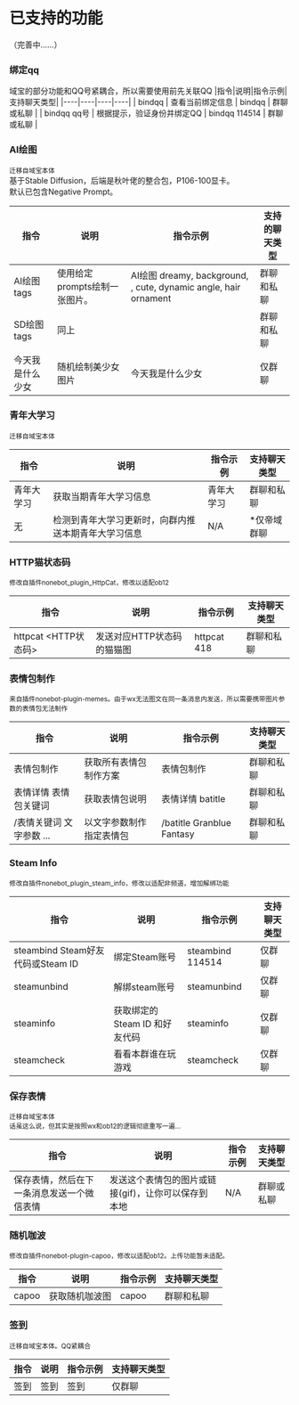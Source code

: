 # 已支持的功能

（完善中……）

### 绑定qq
域宝的部分功能和QQ号紧耦合，所以需要使用前先关联QQ
|指令|说明|指令示例|支持聊天类型|
|----|----|----|----|
| bindqq | 查看当前绑定信息 | bindqq | 群聊或私聊 |
| bindqq qq号 | 根据提示，验证身份并绑定QQ | bindqq 114514 | 群聊或私聊 |

### AI绘图
<small>迁移自域宝本体</small>  
基于Stable Diffusion，后端是秋叶佬的整合包，P106-100显卡。  
默认已包含Negative Prompt。  

|指令|说明|指令示例|支持的聊天类型|
|----|----|----|----|
| AI绘图 tags | 使用给定prompts绘制一张图片。 | AI绘图 dreamy,  background, , cute, dynamic angle, hair ornament |群聊和私聊|
| SD绘图 tags | 同上 | |群聊和私聊|
| 今天我是什么少女 | 随机绘制美少女图片 | 今天我是什么少女 |仅群聊|

### 青年大学习
<small>迁移自域宝本体</small>  

|指令|说明|指令示例|支持聊天类型|
|----|----|----|----|
| 青年大学习 | 获取当期青年大学习信息 | 青年大学习 | 群聊和私聊 |
|无|检测到青年大学习更新时，向群内推送本期青年大学习信息|N/A|*仅帝域群聊|

### HTTP猫状态码
<small>修改自插件nonebot_plugin_HttpCat，修改以适配ob12</small>

|指令|说明|指令示例|支持聊天类型|
|----|----|----|----|
| httpcat \<HTTP状态码\> | 发送对应HTTP状态码的猫猫图 | httpcat 418 | 群聊和私聊 |

### 表情包制作
<small>来自插件nonebot-plugin-memes。由于wx无法图文在同一条消息内发送，所以需要携带图片参数的表情包无法制作</small>  

|指令|说明|指令示例|支持聊天类型|
|----|----|----|----|
| 表情包制作 | 获取所有表情包制作方案 | 表情包制作 | 群聊和私聊 |
| 表情详情 表情包关键词 | 获取表情包说明 | 表情详情 batitle | 群聊和私聊 |
| /表情关键词 文字参数 ... | 以文字参数制作指定表情包 | /batitle Granblue Fantasy | 群聊和私聊 |


### Steam Info
<small>修改自插件nonebot_plugin_steam_info，修改以适配非频道，增加解绑功能</small>  

|指令|说明|指令示例|支持聊天类型|
|----|----|----|----|
| steambind Steam好友代码或Steam ID | 绑定Steam账号 | steambind 114514 | 仅群聊 |
| steamunbind | 解绑steam账号 | steamunbind | 仅群聊 |
| steaminfo | 获取绑定的 Steam ID 和好友代码 | steaminfo | 仅群聊 |
| steamcheck | 看看本群谁在玩游戏 | steamcheck | 仅群聊 |

### 保存表情
<small>迁移自域宝本体</small>  
<small>话虽这么说，但其实是按照wx和ob12的逻辑彻底重写一遍...</small>  
<!--后续可能会通过其他方式实现保存gif（挖坑）-->

|指令|说明|指令示例|支持聊天类型|
|----|----|----|----|
| 保存表情，然后在下一条消息发送一个微信表情 | 发送这个表情包的图片或链接\(gif\)，让你可以保存到本地 | N/A | 群聊或私聊 |


### 随机咖波
<small>修改自插件nonebot-plugin-capoo，修改以适配ob12。上传功能暂未适配。</small>  

|指令|说明|指令示例|支持聊天类型|
|----|----|----|----|
| capoo | 获取随机咖波图 | capoo | 群聊和私聊 |

### 签到
<small>迁移自域宝本体。QQ紧耦合</small>  

|指令|说明|指令示例|支持聊天类型|
|----|----|----|----|
| 签到 | 签到 | 签到 | 仅群聊 |

<!--
|指令|说明|指令示例|支持聊天类型|
|----|----|----|----|
|  |  |  |  |
-->